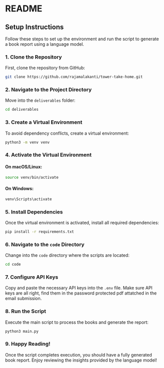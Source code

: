 # README

## Setup Instructions

Follow these steps to set up the environment and run the script to generate a book report using a language model.

### 1. Clone the Repository
First, clone the repository from GitHub:
```sh
git clone https://github.com/rajamalakanti/tower-take-home.git
```

### 2. Navigate to the Project Directory
Move into the `deliverables` folder:
```sh
cd deliverables
```

### 3. Create a Virtual Environment
To avoid dependency conflicts, create a virtual environment:
```sh
python3 -m venv venv
```

### 4. Activate the Virtual Environment
#### On macOS/Linux:
```sh
source venv/bin/activate
```
#### On Windows:
```sh
venv\Scripts\activate
```

### 5. Install Dependencies
Once the virtual environment is activated, install all required dependencies:
```sh
pip install -r requirements.txt
```

### 6. Navigate to the `code` Directory
Change into the `code` directory where the scripts are located:
```sh
cd code
```

### 7. Configure API Keys
Copy and paste the necessary API keys into the `.env` file. Make sure API keys are all right, find them in the password protected pdf attatched in the email submission.

### 8. Run the Script
Execute the main script to process the books and generate the report:
```sh
python3 main.py
```

### 9. Happy Reading!
Once the script completes execution, you should have a fully generated book report. Enjoy reviewing the insights provided by the language model!